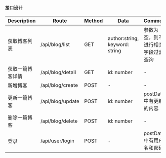 #### 接口设计

| Description | Route | Method | Data | Comment |
| ----------- | ----- | ------ | ---- | ------- |
| 获取博客列表 | /api/blog/list | GET | author:string, keyword: string | 参数为空，则不进行相关字段过滤查询 |
| 获取一篇博客详情 | /api/blog/detail | GET | id: number | - |
| 新增博客 | /api/blog/create |  POST | - | - |
| 更新一篇博客 | /api/blog/update | POST | id: number | postData中有更新的内容 | 
| 删除一篇博客 | /api/blog/delete | POST | id: number | - |
| 登录 | /api/user/login | POST | - | postData中有用户名和密码 | 